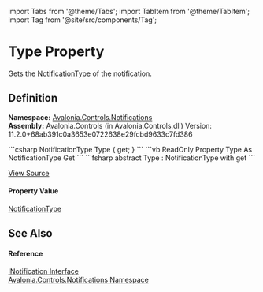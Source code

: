import Tabs from '@theme/Tabs'; 
import TabItem from '@theme/TabItem'; 
import Tag from '@site/src/components/Tag'; 

# Type Property


Gets the <a href="T_Avalonia_Controls_Notifications_NotificationType">NotificationType</a> of the notification.



## Definition
**Namespace:** <a href="N_Avalonia_Controls_Notifications">Avalonia.Controls.Notifications</a>  
**Assembly:** Avalonia.Controls (in Avalonia.Controls.dll) Version: 11.2.0+68ab391c0a3653e0722638e29fcbd9633c7fd386

<Tabs groupId="api-code-preview">
<TabItem value="csharp" label="C#">
```csharp
NotificationType Type { get; }
```
</TabItem>
<TabItem value="vb" label="VB">
```vb
ReadOnly Property Type As NotificationType
	Get
```
</TabItem>
<TabItem value="fsharp" label="F#">
```fsharp
abstract Type : NotificationType with get
```
</TabItem>
</Tabs>



<a href="https://github.com/AvaloniaUI/Avalonia/tree/master/srcAvalonia.Controls/Notifications/INotification.cs" title="View the source code">View Source</a>



#### Property Value
<a href="T_Avalonia_Controls_Notifications_NotificationType">NotificationType</a>

## See Also


#### Reference
<a href="T_Avalonia_Controls_Notifications_INotification">INotification Interface</a>  
<a href="N_Avalonia_Controls_Notifications">Avalonia.Controls.Notifications Namespace</a>  
